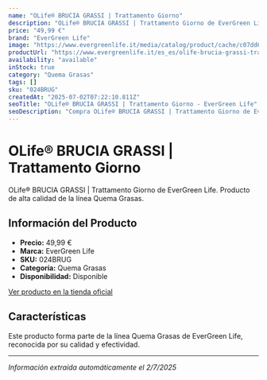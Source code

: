 ```yaml
---
name: "OLife® BRUCIA GRASSI | Trattamento Giorno"
description: "OLife® BRUCIA GRASSI | Trattamento Giorno de EverGreen Life. Producto de alta calidad."
price: "49,99 €"
brand: "EverGreen Life"
image: "https://www.evergreenlife.it/media/catalog/product/cache/c07dd61d864357977e19899508bed4cf/s/k/sku-024brug.png"
productUrl: "https://www.evergreenlife.it/es_es/olife-brucia-grassi-trattamento-giorno.html"
availability: "available"
inStock: true
category: "Quema Grasas"
tags: []
sku: "024BRUG"
createdAt: "2025-07-02T07:22:10.811Z"
seoTitle: "OLife® BRUCIA GRASSI | Trattamento Giorno - EverGreen Life"
seoDescription: "Compra OLife® BRUCIA GRASSI | Trattamento Giorno de EverGreen Life."
---
```


# OLife® BRUCIA GRASSI | Trattamento Giorno

OLife® BRUCIA GRASSI | Trattamento Giorno de EverGreen Life. Producto de alta calidad de la línea Quema Grasas.

## Información del Producto

- **Precio:** 49,99 €
- **Marca:** EverGreen Life
- **SKU:** 024BRUG
- **Categoría:** Quema Grasas
- **Disponibilidad:** Disponible

[Ver producto en la tienda oficial](https://www.evergreenlife.it/es_es/olife-brucia-grassi-trattamento-giorno.html)

## Características

Este producto forma parte de la línea Quema Grasas de EverGreen Life, reconocida por su calidad y efectividad.

---

*Información extraída automáticamente el 2/7/2025*
